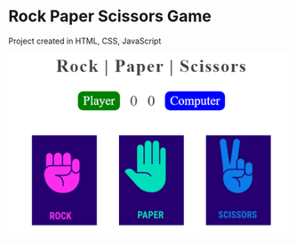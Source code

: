 # Rock Paper Scissors Game

Project created in HTML, CSS, JavaScript

![Preview](https://github.com/budzynskikarol/rock-paper-scissors/blob/main/images/rockpaperscissors2.PNG)
